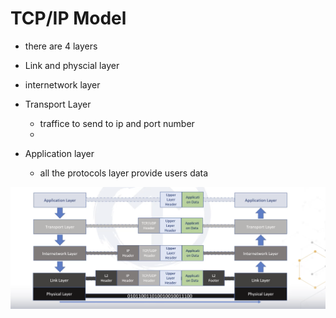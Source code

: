 

# TCP/IP Model

- there are 4 layers

- Link and physcial layer
- internetwork layer
- Transport Layer
    - traffice to send to ip and port number
    -
- Application layer
    - all the protocols layer provide users data




<img src="img/4.1.png" />